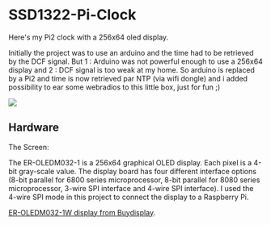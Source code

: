 SSD1322-Pi-Clock
================

Here's my Pi2 clock with a 256x64 oled display.

Initially the project was to use an arduino and the time had to be retrieved by the DCF signal. But 1 : Arduino was not powerful enough to use a 256x64 display and 2 : DCF signal is too weak at my home. So arduino is replaced by a Pi2 and time is now retrieved par NTP (via wifi dongle) and i added possibility to ear some webradios to this little box, just for fun ;)

![](https://github.com/ScoobieSnax/SSD1322-Pi-Clock/blob/master/Finished%20project.jpg?raw=true)

## Hardware

The Screen:

The ER-OLEDM032-1 is a 256x64 graphical OLED display. Each pixel is a 4-bit gray-scale value. The display board has four different interface options (8-bit parallel for 6800 series microprocessor, 8-bit parallel for 8080 series microprocessor, 3-wire SPI interface and 4-wire SPI interface). I used the 4-wire SPI mode in this project to connect
the display to a Raspberry Pi.

[ER-OLEDM032-1W display from Buydisplay](http://www.buydisplay.com/default/serial-oled-module-price-3-2-inch-display-256x64-screens-white-on-black).

